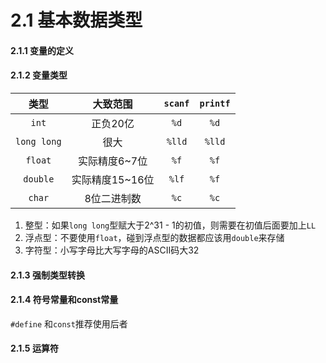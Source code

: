 # 2.1 基本数据类型

#### **2.1.1 变量的定义**

#### **2.1.2 变量类型**

|      类型     |     大致范围    | `scanf` | `printf` |
| :---------: | :---------: | :-----: | :------: |
|    `int`    |    正负20亿    |   `%d`  |   `%d`   |
| `long long` |      很大     |  `%lld` |  `%lld`  |
|   `float`   |  实际精度6\~7位  |   `%f`  |   `%f`   |
|   `double`  | 实际精度15\~16位 |  `%lf`  |   `%f`   |
|    `char`   |    8位二进制数   |   `%c`  |   `%c`   |

1. 整型：如果`long long`型赋大于2^31 - 1的初值，则需要在初值后面要加上`LL`
2. 浮点型：不要使用`float`，碰到浮点型的数据都应该用`double`来存储
3. 字符型：小写字母比大写字母的ASCII码大32

#### **2.1.3 强制类型转换**

#### **2.1.4 符号常量和const常量**

`#define` 和`const`推荐使用后者

#### 2.1.5 运算符

